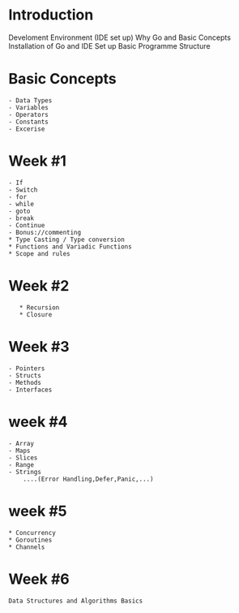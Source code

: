 # Introduction
Develoment Environment (IDE set up)
Why Go and Basic Concepts 
Installation of Go and IDE Set up
Basic Programme Structure

# Basic Concepts
    - Data Types
    - Variables
    - Operators
    - Constants
    - Excerise

# Week #1
    - If 
    - Switch
    - for
    - while 
    - goto
    - break
    - Continue
    - Bonus://commenting 
    * Type Casting / Type conversion
    * Functions and Variadic Functions
    * Scope and rules
    
# Week #2
       * Recursion
       * Closure
# Week #3
    - Pointers
    - Structs
    - Methods
    - Interfaces
# week #4
    - Array
    - Maps
    - Slices
    - Range
    - Strings
        ....(Error Handling,Defer,Panic,...)
# week #5
    * Concurrency
    * Goroutines
    * Channels
    
# Week #6
    Data Structures and Algorithms Basics
